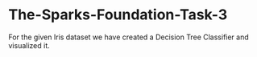 # The-Sparks-Foundation-Task-3
For the given Iris dataset we have created a Decision Tree Classifier and visualized it.
